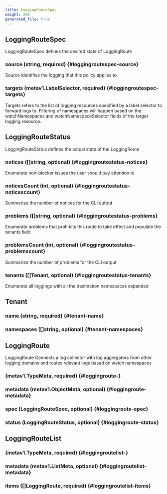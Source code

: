 ```yaml
---
title: LoggingRouteSpec
weight: 200
generated_file: true
---
```


## LoggingRouteSpec

LoggingRouteSpec defines the desired state of LoggingRoute

### source (string, required) {#loggingroutespec-source}

Source identifies the logging that this policy applies to 


### targets (metav1.LabelSelector, required) {#loggingroutespec-targets}

Targets refers to the list of logging resources specified by a label selector to forward logs to. Filtering of namespaces will happen based on the watchNamespaces and watchNamespaceSelector fields of the target logging resource. 



## LoggingRouteStatus

LoggingRouteStatus defines the actual state of the LoggingRoute

### notices ([]string, optional) {#loggingroutestatus-notices}

Enumerate non-blocker issues the user should pay attention to 


### noticesCount (int, optional) {#loggingroutestatus-noticescount}

Summarize the number of notices for the CLI output 


### problems ([]string, optional) {#loggingroutestatus-problems}

Enumerate problems that prohibits this route to take effect and populate the tenants field 


### problemsCount (int, optional) {#loggingroutestatus-problemscount}

Summarize the number of problems for the CLI output 


### tenants ([]Tenant, optional) {#loggingroutestatus-tenants}

Enumerate all loggings with all the destination namespaces expanded 



## Tenant

### name (string, required) {#tenant-name}


### namespaces ([]string, optional) {#tenant-namespaces}



## LoggingRoute

LoggingRoute
Connects a log collector with log aggregators from other logging domains and routes relevant logs based on watch namespaces

###  (metav1.TypeMeta, required) {#loggingroute-}


### metadata (metav1.ObjectMeta, optional) {#loggingroute-metadata}


### spec (LoggingRouteSpec, optional) {#loggingroute-spec}


### status (LoggingRouteStatus, optional) {#loggingroute-status}



## LoggingRouteList

###  (metav1.TypeMeta, required) {#loggingroutelist-}


### metadata (metav1.ListMeta, optional) {#loggingroutelist-metadata}


### items ([]LoggingRoute, required) {#loggingroutelist-items}



